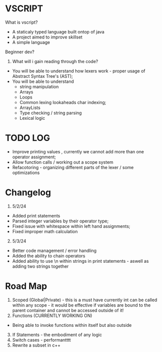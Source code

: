 # VSCRIPT


What is vscript?
- A staticaly typed language built ontop of java
- A project aimed to improve skillset
- A simple language


Beginner dev?

1. What will i gain reading through the code?
 - You will be able to understand how lexers work - proper usage of Abstract Syntax Tree's (AST);
 - You will be able to understand 
    - string manipulation 
    - Arrays
    - Loops
    - Common lexing lookaheads char indexing;
    - ArrayLists
    - Type checking / string parsing
    - Lexical logic


# TODO LOG
-  Improve printing values , currently we cannot add more than one operator assignment;
-  Allow function calls  / working out a scope system
-  Refacotoring - organizing different parts of the lexer / some optimizations  
# Changelog

1. 5/2/24 
 - Added print statements 
 - Parsed integer variables by their operator type; 
 - Fixed issue with whitespace within left hand assignments;  
 - Fixed improper math calculation

2. 5/3/24 
 - Better code management / error handling 
 - Added the ability to chain operators
 - Added ability to use \n within strings in print statements - aswell as adding two strings together
 

# Road Map
1. Scoped (Global|Private) - this is a must have currently int can be called within any scope - it would be effective if variables are bound to the parent container and cannot be accessed outside of it! 
2. Functions (CURRENTLY WORKING ON)
 - Being able to invoke functions within itself but also outside 
3. If Statements - the embodiment of any logic 
4. Switch cases - performantttt
5. Rewrite a subset in c++ 